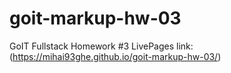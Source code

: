# goit-markup-hw-03
GoIT Fullstack Homework #3
LivePages link: (https://mihai93ghe.github.io/goit-markup-hw-03/)

